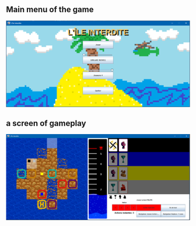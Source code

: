 

## Main menu of the game
<p align="center">
  <img src="ImageReadme/MainMenuIleInterdite.PNG" width="700" title="Main Menu">
</p>


## a screen of gameplay
<p align="center">
    <img src="ImageReadme/GamePlayIleInterdite.PNG" width="700" title="Gameplay">
</p>
